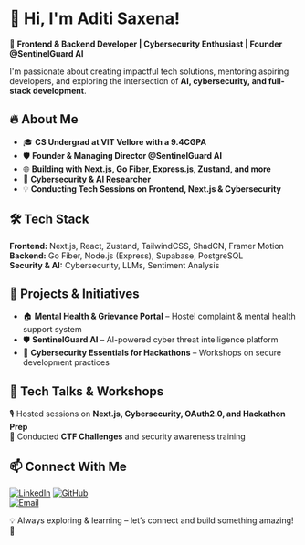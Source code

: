 # 👋 Hi, I'm Aditi Saxena!  

🚀 **Frontend & Backend Developer | Cybersecurity Enthusiast | Founder @SentinelGuard AI**  

I'm passionate about creating impactful tech solutions, mentoring aspiring developers, and exploring the intersection of **AI, cybersecurity, and full-stack development**.  

## 🔥 About Me  
- 🎓 **CS Undergrad at VIT Vellore with a 9.4CGPA**
- 🛡️ **Founder & Managing Director @SentinelGuard AI**  
- 🌐 **Building with Next.js, Go Fiber, Express.js, Zustand, and more**  
- 🔐 **Cybersecurity & AI Researcher**  
- 💡 **Conducting Tech Sessions on Frontend, Next.js & Cybersecurity**  

## 🛠️ Tech Stack  
**Frontend:** Next.js, React, Zustand, TailwindCSS, ShadCN, Framer Motion  
**Backend:** Go Fiber, Node.js (Express), Supabase, PostgreSQL  
**Security & AI:** Cybersecurity, LLMs, Sentiment Analysis  

## 🚀 Projects & Initiatives  
- 🏠 **Mental Health & Grievance Portal** – Hostel complaint & mental health support system  
- 🛡️ **SentinelGuard AI** – AI-powered cyber threat intelligence platform  
- 🔐 **Cybersecurity Essentials for Hackathons** – Workshops on secure development practices  

## 🎤 Tech Talks & Workshops  
🎙️ Hosted sessions on **Next.js, Cybersecurity, OAuth2.0, and Hackathon Prep**  
🎯 Conducted **CTF Challenges** and security awareness training  

## 📫 Connect With Me  
[![LinkedIn](https://img.shields.io/badge/LinkedIn-%230077B5.svg?&style=for-the-badge&logo=linkedin&logoColor=white)](https://linkedin.com/in/aditi-saxena](https://www.linkedin.com/in/aditi-saxena-4674ab222/))  
[![GitHub](https://img.shields.io/badge/GitHub-%23181717.svg?&style=for-the-badge&logo=github&logoColor=white)](https://github.com/aditisaxena259)  
[![Email](https://img.shields.io/badge/Email-%23D14836.svg?&style=for-the-badge&logo=gmail&logoColor=white)](mailto:saxena.aditi2805@gmail.com)  

💡 Always exploring & learning – let’s connect and build something amazing! 🚀  
